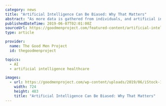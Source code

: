 ```yaml
---
category: news
title: "Artificial Intelligence Can Be Biased: Why That Matters"
abstract: "As more data is gathered from individuals, and artificial intelligence (AI ... advances in AI have renewed hope in the capacity of technology to help drive precision healthcare—the ability to deliver the right treatment to the right person at the ..."
publishedDateTime: 2019-06-07T02:01:00Z
sourceUrl: https://goodmenproject.com/featured-content/artificial-intelligence-can-be-biased-why-that-matters/
type: article

provider:
  name: The Good Men Project
  id: thegoodmenproject

topics:
  - AI
  - artificial intelligence healthcare

images:
  - url: https://goodmenproject.com/wp-content/uploads/2019/06/iStock-1054499232.jpg
    width: 724
    height: 483
    title: "Artificial Intelligence Can Be Biased: Why That Matters"
---
```

